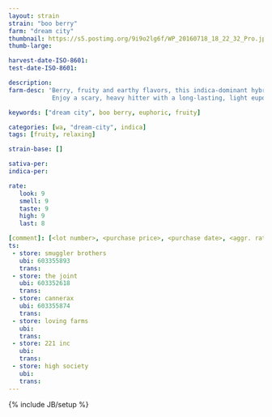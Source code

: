 ```yaml
---
layout: strain
strain: "boo berry"
farm: "dream city"
thumbnail: https://s5.postimg.org/9i9o2lg6f/WP_20160718_18_22_32_Pro.jpg
thumb-large: 

harvest-date-ISO-8601: 
test-date-ISO-8601: 

description: 
farm-desc: 'Berry, fruity and earthy flavors, this indica-dominant hybrid is stress-relieving and relaxing. 
            Enjoy a scary, heavy hitter with a long-lasting, light eupohric buzz.'

keywords: ["dream city", boo berry, euphoric, fruity]

categories: [wa, "dream-city", indica]
tags: [fruity, relaxing]

strain-base: []

sativa-per: 
indica-per: 

rate:
   look: 9
   smell: 9 
   taste: 9
   high: 9
   last: 8

[comment]: [<lot number>, <purchase price>, <purchase date>, <aggr. rating (of 5)>]
ts: 
 - store: smuggler brothers
   ubi: 603355893
   trans: 
 - store: the joint
   ubi: 603352618
   trans: 
 - store: cannerax
   ubi: 603355874
   trans: 
 - store: loving farms
   ubi: 
   trans: 
 - store: 221 inc
   ubi: 
   trans: 
 - store: high society
   ubi: 
   trans: 
---
```

{% include JB/setup %}
